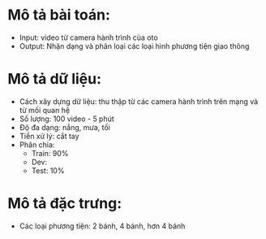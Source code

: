 # Mô tả bài toán:
* Input: video từ camera hành trình của oto
* Output: Nhận dạng và phân loại các loại hình phương tiện giao thông
# Mô tả dữ liệu:
* Cách xây dựng dữ liệu: thu thập từ các camera hành trình trên mạng và từ mối quan hệ
* Số lượng: 100 video - 5 phút
* Độ đa dạng: nắng, mưa, tối
* Tiền xử lý: cắt tay
* Phân chia: 
	- Train: 90%
	- Dev:
	- Test: 10%
# Mô tả đặc trưng:
* Các loại phương tiện: 2 bánh, 4 bánh, hơn 4 bánh
